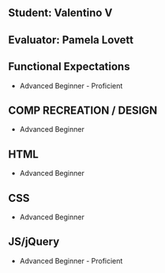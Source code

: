 ## Student: Valentino V
## Evaluator: Pamela Lovett

## Functional Expectations

* Advanced Beginner - Proficient 

## COMP RECREATION / DESIGN

* Advanced Beginner  

## HTML

* Advanced Beginner  

## CSS

* Advanced Beginner  

## JS/jQuery

* Advanced Beginner - Proficient  

